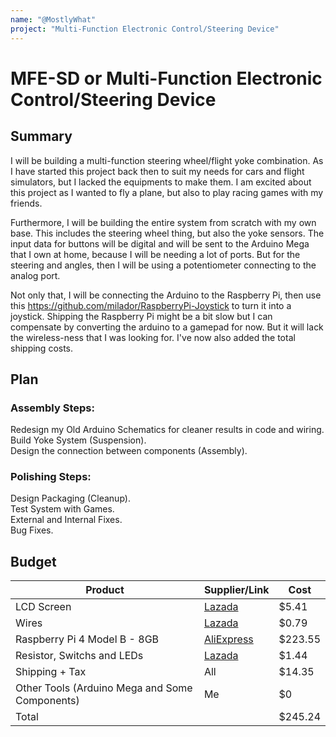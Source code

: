 ```yaml
---
name: "@MostlyWhat"
project: "Multi-Function Electronic Control/Steering Device"
---
```


# MFE-SD or Multi-Function Electronic Control/Steering Device

## Summary

I will be building a multi-function steering wheel/flight yoke combination. As I have started this project back then to suit my needs for cars and flight simulators, but I lacked the equipments to make them. I am excited about this project as I wanted to fly a plane, but also to play racing games with my friends.

Furthermore, I will be building the entire system from scratch with my own base. This includes the steering wheel thing, but also the yoke sensors. The input data for buttons will be digital and will be sent to the Arduino Mega that I own at home, because I will be needing a lot of ports. But for the steering and angles, then I will be using a potentiometer connecting to the analog port.

Not only that, I will be connecting the Arduino to the Raspberry Pi, then use this https://github.com/milador/RaspberryPi-Joystick to turn it into a joystick.  Shipping the Raspberry Pi might be a bit slow but I can compensate by converting the arduino to a gamepad for now. But it will lack the wireless-ness that I was looking for. I've now also added the total shipping costs.

## Plan

### Assembly Steps:
Redesign my Old Arduino Schematics for cleaner results in code and wiring.\
Build Yoke System (Suspension).\
Design the connection between components (Assembly).

### Polishing Steps:
Design Packaging (Cleanup).\
Test System with Games.\
External and Internal Fixes.\
Bug Fixes.

## Budget

| Product         | Supplier/Link                         | Cost   |
| --------------- | ------------------------------------- | ------ |
| LCD Screen      | [Lazada](https://www.lazada.co.th/products/oled-lcd-display-i2c-module-i2c-096-inch-blue-yellow-color-oled-i2c-for-arduino-mcu-esp2866-wemos-by-kprappcompile-i1684642325-s4738214732.html?clickTrackInfo=query%253Aarduino%252Bscreen%253Bnid%253A1684642325%253Bsrc%253ALazadaMainSrp%253Brn%253A3ec7cdbc1f2c966454926b8eb990fdee%253Bregion%253Ath%253Bsku%253A1684642325_TH%253Bprice%253A1000151283%253Bclient%253Adesktop%253Bsupplier_id%253A1000151283%253Basc_category_id%253A12093%253Bitem_id%253A1684642325%253Bsku_id%253A4738214732%253Bshop_id%253A384000&fastshipping=0&freeshipping=0&fs_ab=1&fuse_fs=1&lang=en&location=Bangkok&price=118&priceCompare=&ratingscore=4.938775510204081&request_id=3ec7cdbc1f2c966454926b8eb990fdee&review=49&sale=321&search=1&source=search&spm=a2o4m.store_product.list.i40.23e771dboxkE5f&stock=1) | $5.41  |
| Wires | [Lazada](https://www.lazada.co.th/products/jumper-wire-cable-dupont-line-40pcs-10cm-254mm-1p-1p-pin-male-to-male-male-to-female-female-to-female-breadboard-cable-jump-wire-jumper-for-arduino-nodemcu-kprappcompile-i375358394-s731060597.html?)  | $0.79 |
| Raspberry Pi 4 Model B - 8GB | [AliExpress](https://th.aliexpress.com/item/4000054878108.html?spm=a2g0o.productlist.main.1.6d4e1320JEmBPP&pdp_ext_f=%7B%22sku_id%22%3A%2210000014305651767%22%7D&pdp_npi=2%40dis%21THB%218480.42%213900.99%21%21%21%21%21%40212249c216717678436844885d0733%2110000014305651767%21sea&curPageLogUid=dfPnznA4zsXY) | $223.55 |
| Resistor, Switchs and LEDs | [Lazada](https://www.lazada.co.th/products/1-sets-handy-portable-resistor-kit-for-arduino-starter-kit-uno-r3-led-potentiometer-tact-switch-pin-header-i3515438419-s13095845521.html?clickTrackInfo=query%253Aarduino%252Bpotentiometer%253Bnid%253A3515438419%253Bsrc%253ALazadaMainSrp%253Brn%253A3e97b925966477b42b383b449a66401c%253Bregion%253Ath%253Bsku%253A3515438419_TH%253Bprice%253A100182648136%253Bclient%253Adesktop%253Bsupplier_id%253A100182648136%253Basc_category_id%253A12093%253Bitem_id%253A3515438419%253Bsku_id%253A13095845521%253Bshop_id%253A1429984&fastshipping=0&freeshipping=0&fs_ab=1&fuse_fs=0&lang=en&location=Overseas&price=5E%201&priceCompare=&ratingscore=0&request_id=3e97b925966477b42b383b449a66401c&review=&sale=0&search=1&source=search&spm=a2o4m.store_product.list.i40.4c5c1c82tGKXL8&stock=1) | $1.44 |
| Shipping + Tax | All | $14.35 |
| Other Tools (Arduino Mega and Some Components) | Me | $0 |
| Total           |                                       | $245.24 |
